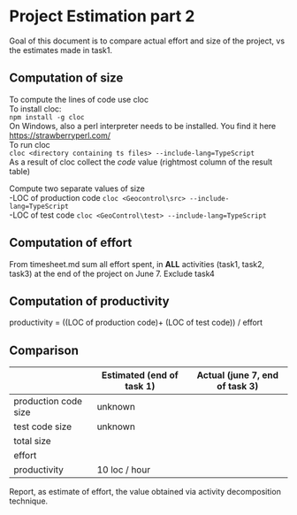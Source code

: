 # Project Estimation part 2



Goal of this document is to compare actual effort and size of the project, vs the estimates made in task1.

## Computation of size

To compute the lines of code use cloc    
To install cloc:  
           `npm install -g cloc`   
On Windows, also a perl interpreter needs to be installed. You find it here https://strawberryperl.com/  
To run cloc  
           `cloc <directory containing ts files> --include-lang=TypeScript`  
As a result of cloc collect the *code* value (rightmost column of the result table)  
        

Compute two separate values of size  
-LOC of production code     `cloc <Geocontrol\src> --include-lang=TypeScript`  
-LOC of test code      `cloc <GeoControl\test> --include-lang=TypeScript`  


## Computation of effort 
From timesheet.md sum all effort spent, in **ALL** activities (task1, task2, task3) at the end of the project on June 7. Exclude task4

## Computation of productivity

productivity = ((LOC of production code)+ (LOC of test code)) / effort


## Comparison

|                                        | Estimated (end of task 1) | Actual (june 7, end of task 3)|
| -------------------------------------------------------------------------------- | -------- |----|
| production code size | unknown  ||
| test code size | unknown ||
| total size  |||
| effort |||
| productivity  | 10 loc / hour ||


Report, as estimate of effort, the value obtained via activity decomposition technique.


